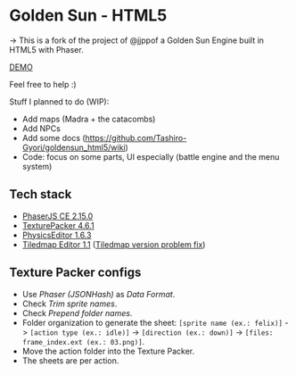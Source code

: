 # Golden Sun - HTML5

-> This is a fork of the project of @jjppof a Golden Sun Engine built in HTML5 with Phaser.

[DEMO](https://tashiro-gyori.github.io/goldensun_html5/)

Feel free to help :)

Stuff I planned to do (WIP):
- Add maps (Madra + the catacombs)
- Add NPCs
- Add some docs (https://github.com/Tashiro-Gyori/goldensun_html5/wiki)
- Code: focus on some parts, UI especially (battle engine and the menu system)

## Tech stack
- [PhaserJS CE 2.15.0](http://phaser.io/)
- [TexturePacker 4.6.1](https://www.codeandweb.com/texturepacker)
- [PhysicsEditor 1.6.3](https://www.codeandweb.com/physicseditor)
- [Tiledmap Editor 1.1](https://www.mapeditor.org/) ([Tiledmap version problem fix](https://github.com/bjorn/tiled/issues/2058#issuecomment-458975579))

## Texture Packer configs
- Use *Phaser (JSONHash)* as *Data Format*.
- Check *Trim sprite names*.
- Check *Prepend folder names*.
- Folder organization to generate the sheet: `[sprite name (ex.: felix)]` -> `[action type (ex.: idle)]` -> `[direction (ex.: down)]` -> `[files: frame_index.ext (ex.: 03.png)]`.
- Move the action folder into the Texture Packer.
- The sheets are per action.
